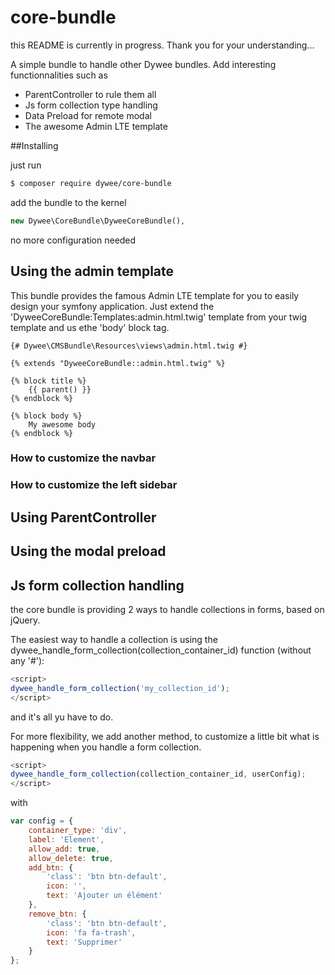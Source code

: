 # core-bundle

this README is currently in progress. Thank you for your understanding...

A simple bundle to handle other Dywee bundles. Add interesting functionnalities such as 
- ParentController to rule them all
- Js form collection type handling
- Data Preload for remote modal 
- The awesome Admin LTE template

##Installing

just run
```bash
$ composer require dywee/core-bundle
```

add the bundle to the kernel
```php
new Dywee\CoreBundle\DyweeCoreBundle(),
```

no more configuration needed

## Using the admin template

This bundle provides the famous Admin LTE template for you to easily design your symfony application.
Just extend the 'DyweeCoreBundle:Templates:admin.html.twig' template from your twig template and us ethe 'body' block tag.

```twig
{# Dywee\CMSBundle\Resources\views\admin.html.twig #}

{% extends "DyweeCoreBundle::admin.html.twig" %}

{% block title %}
    {{ parent() }}
{% endblock %}

{% block body %}
    My awesome body
{% endblock %}
```


### How to customize the navbar

### How to customize the left sidebar

## Using ParentController

## Using the modal preload

## Js form collection handling

the core bundle is providing 2 ways to handle collections in forms, based on jQuery.

The easiest way to handle a collection is using the dywee_handle_form_collection(collection_container_id) function (without any '#'):

```javascript
<script>
dywee_handle_form_collection('my_collection_id');
</script>
```
and it's all yu have to do.

For more flexibility, we add another method, to customize a little bit what is happening when you handle a form collection.

```javascript
<script>
dywee_handle_form_collection(collection_container_id, userConfig);
</script>
```

with

```javascript
var config = {
    container_type: 'div',
    label: 'Element',
    allow_add: true,
    allow_delete: true,
    add_btn: {
        'class': 'btn btn-default',
        icon: '',
        text: 'Ajouter un élément'
    },
    remove_btn: {
        'class': 'btn btn-default',
        icon: 'fa fa-trash',
        text: 'Supprimer'
    }
};
```
